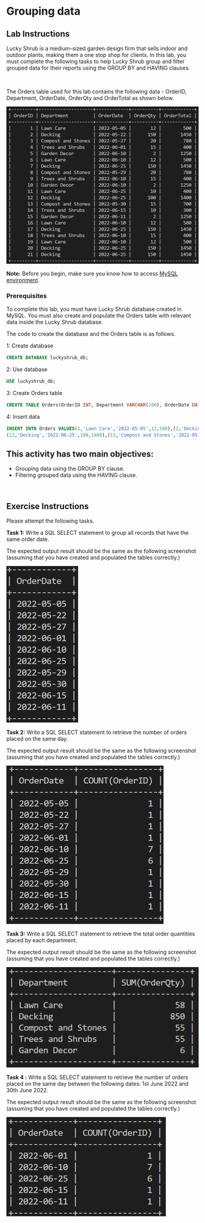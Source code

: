 #  Grouping data


## Lab Instructions 

Lucky Shrub is a medium-sized garden design firm that sells indoor and outdoor plants, making them a one stop shop for clients.  In this lab, you must complete the following tasks to help Lucky Shrub group and filter grouped data for their reports using the GROUP BY and HAVING clauses.
    

 
<br> 

The Orders table used for this lab contains the following data - OrderID, Department, OrderDate, OrderQty and OrderTotal as shown below.  

![Orders table](03-M1L4I5Order.PNG) 

   
 
**Note:** Before you begin, make sure you know how to access [MySQL environment](https://www.coursera.org/learn/database-structures-and-management-with-mysql/supplement/BSZK6/how-to-access-mysql-environment).

###  Prerequisites  

To complete this lab, you must have Lucky Shrub database created in MySQL. You must also create and populate the Orders table with relevant data inside the Lucky Shrub database.  

The code to create the database and the Orders table is as follows.  

1: Create database 

```SQL 
CREATE DATABASE luckyshrub_db;
``` 

2: Use database 

```SQL 
USE luckyshrub_db; 
``` 

3: Create Orders table 

```SQL 
CREATE TABLE Orders(OrderID INT, Department VARCHAR(100), OrderDate DATE, OrderQty INT, OrderTotal INT, PRIMARY KEY(OrderID)); 
``` 

4: Insert data 

```SQL 
INSERT INTO Orders VALUES(1,'Lawn Care','2022-05-05',12,500),(2,'Decking','2022-05-22',150,1450),(3,'Compost and Stones','2022-05-27',20,780),(4,'Trees and Shrubs','2022-06-01',15,400),(5,'Garden Decor','2022-06-10',2,1250),(6,'Lawn Care','2022-06-10',12,500),(7,'Decking','2022-06-25',150,1450),(8,'Compost and Stones','2022-05-29',20,780),(9,'Trees and Shrubs','2022-06-10',15,400),(10,'Garden Decor','2022-06-10',2,1250),(11,'Lawn Care','2022-06-25',10,400), 
(12,'Decking','2022-06-25',100,1400),(13,'Compost and Stones','2022-05-30',15,700),(14,'Trees and Shrubs','2022-06-15',10,300),(15,'Garden Decor','2022-06-11',2,1250),(16,'Lawn Care','2022-06-10',12,500),(17,'Decking','2022-06-25',150,1450),(18,'Trees and Shrubs','2022-06-10',15,400),(19,'Lawn Care','2022-06-10',12,500),(20,'Decking','2022-06-25',150,1450),(21,'Decking','2022-06-25',150,1450);
```   

 

## This activity has two main objectives: 

 
* Grouping data using the GROUP BY clause.
* Filtering grouped data using the HAVING clause.

<br>   

 

## Exercise Instructions

Please attempt the following tasks.

 

**Task 1:** Write a SQL SELECT statement to group all records that have the same order date.   

The expected output result should be the same as the following screenshot (assuming that you have created and populated the tables correctly.) 

![Task 1 output](03-M1L4I5task1output.PNG) 


  
 

**Task 2:** Write a SQL SELECT statement to retrieve the number of orders placed on the same day.

The expected output result should be the same as the following screenshot (assuming that you have created and populated the tables correctly.) 

![Task 2 output](03-M1L4I5task2output.PNG)  

 

**Task 3:** Write a SQL SELECT statement to retrieve the total order quantities placed by each department.

The expected output result should be the same as the following screenshot (assuming that you have created and populated the tables correctly.) 

![Task 3 output](03-M1L4I5task3output.PNG) 

 

**Task 4 :** Write a SQL SELECT statement to retrieve the number of orders placed on the same day between the following dates: 1st June 2022 and 30th June 2022. 

The expected output result should be the same as the following screenshot (assuming that you have created and populated the tables correctly.) 

![Task 4 output](03-M1L4I5task4output.PNG) 

 
